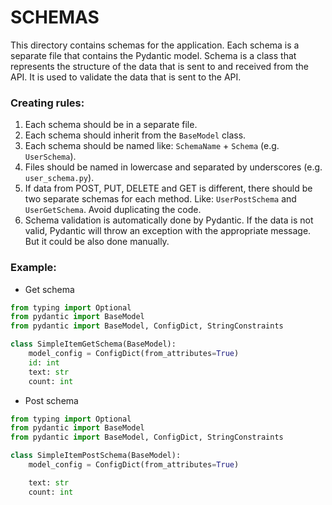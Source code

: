 # SCHEMAS
This directory contains schemas for the application. Each schema is a separate file that contains the Pydantic model. Schema is a class that represents the structure of the data that is sent to and received from the API. It is used to validate the data that is sent to the API.

### Creating rules:
1. Each schema should be in a separate file.
2. Each schema should inherit from the `BaseModel` class.
3. Each schema should be named like: `SchemaName` + `Schema` (e.g. `UserSchema`).
4. Files should be named in lowercase and separated by underscores (e.g. `user_schema.py`).
5. If data from POST, PUT, DELETE and GET is different, there should be two separate schemas for each method. Like: `UserPostSchema` and `UserGetSchema`. Avoid duplicating the code.
6. Schema validation is automatically done by Pydantic. If the data is not valid, Pydantic will throw an exception with the appropriate message. But it could be also done manually.

### Example:
- Get schema
```python
from typing import Optional
from pydantic import BaseModel
from pydantic import BaseModel, ConfigDict, StringConstraints

class SimpleItemGetSchema(BaseModel):
    model_config = ConfigDict(from_attributes=True)
    id: int
    text: str
    count: int

```

- Post schema
```python
from typing import Optional
from pydantic import BaseModel
from pydantic import BaseModel, ConfigDict, StringConstraints

class SimpleItemPostSchema(BaseModel):
    model_config = ConfigDict(from_attributes=True)

    text: str
    count: int
```
